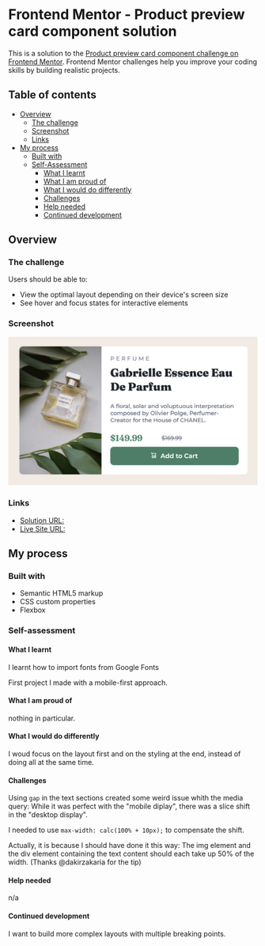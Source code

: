 # Frontend Mentor - Product preview card component solution

This is a solution to the [Product preview card component challenge on Frontend Mentor](https://www.frontendmentor.io/challenges/product-preview-card-component-GO7UmttRfa). Frontend Mentor challenges help you improve your coding skills by building realistic projects.

## Table of contents

- [Overview](#overview)
  - [The challenge](#the-challenge)
  - [Screenshot](#screenshot)
  - [Links](#links)
- [My process](#my-process)
  - [Built with](#built-with)
  - [Self-Assessment](#self-assessment)
    - [What I learnt](#what-i-learnt)
    - [What I am proud of](#what-i-am-proud-of)
    - [What I would do differently](#what-i-would-do-differently)
    - [Challenges](#challenges)
    - [Help needed](#help-needed)
    - [Continued development](#continued-development)

## Overview

### The challenge

Users should be able to:

- View the optimal layout depending on their device's screen size
- See hover and focus states for interactive elements

### Screenshot

![Final result screenshot](./images/screenshot.png)

### Links

- [Solution URL:](https://github.com/RalphPastel972/Product-preview-card-component)
- [Live Site URL:](https://ralphpastel972.github.io/Product-preview-card-component/)

## My process

### Built with

- Semantic HTML5 markup
- CSS custom properties
- Flexbox

### Self-assessment

#### What I learnt

I learnt how to import fonts from Google Fonts

First project I made with a mobile-first approach.

#### What I am proud of

nothing in particular.

#### What I would do differently

I woud focus on the layout first and on the styling at the end, instead of doing all at the same time.

#### Challenges

Using `gap` in the text sections created some weird issue whith the media query: While it was perfect with the "mobile diplay", there was a slice shift in the "desktop display".

I needed to use `max-width: calc(100% + 10px);` to compensate the shift.

Actually, it is because I should have done it this way: The img element and the div element containing the text content should each take up 50% of the width. (Thanks @dakirzakaria for the tip)

#### Help needed

n/a

#### Continued development

I want to build more complex layouts with multiple breaking points.

